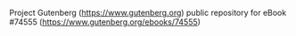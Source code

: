 Project Gutenberg (https://www.gutenberg.org) public repository for
eBook #74555 (https://www.gutenberg.org/ebooks/74555)
